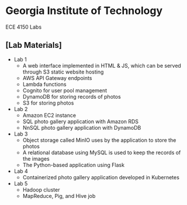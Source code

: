 # Georgia Institute of Technology
ECE 4150 Labs

## [Lab Materials]
- Lab 1
  - A web interface implemented in HTML & JS, which can be served through S3 static website hosting
  - AWS API Gateway endpoints
  - Lambda functions
  - Cognito for user pool management
  - DynamoDB for storing records of photos
  - S3 for storing photos
- Lab 2
  - Amazon EC2 instance
  - SQL photo gallery application with Amazon RDS
  - NnSQL photo gallery application with DynamoDB
- Lab 3
  - Object storage called MinIO uses by the application to store the photos
  - A relational database using MySQL is used to keep the records of the images
  - The Python-based application using Flask
- Lab 4
  - Containerized photo gallery application developed in Kubernetes
- Lab 5
  - Hadoop cluster
  - MapReduce, Pig, and Hive job
